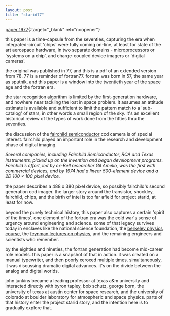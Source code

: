```yaml
---
layout: post
title: "starid77"
---
```

[paper 1977](https://statespace.dev/docs/papers/1977%20junkins.pdf){:target="_blank" rel="noopener"}

this paper is a time-capsule from the seventies, capturing the era when integrated-circuit 'chips' were fully coming on-line, at least for state of the art aerospace hardware, in two separate domains - microprocessors or 'systems on a chip', and charge-coupled device imagers or 'digital cameras'.

the original was published in 77, and this is a pdf of an extended version from 78. 77 is a reminder of fortran77. fortran was born in 57, the same year as sputnik, and this paper is a window into the twentieth year of the space age and the fortran era.

the star recognition algorithm is limited by the first-generation hardware, and nowhere near tackling the lost in space problem. it assumes an attitude estimate is available and sufficient to limit the pattern match to a 'sub-catalog' of stars, in other words a small region of the sky. it's an excellent historical review of the types of work done from the fifties thru the seventies.

the discussion of the [fairchild semiconductor](https://en.wikipedia.org/wiki/Charge-coupled_device#History) ccd camera is of special interest. fairchild played an important role in the research and development phase of digital imaging. 

_Several companies, including Fairchild Semiconductor, RCA and Texas Instruments, picked up on the invention and began development programs. Fairchild's effort, led by ex-Bell researcher Gil Amelio, was the first with commercial devices, and by 1974 had a linear 500-element device and a 2D 100 × 100 pixel device._ 

the paper describes a 488 x 380 pixel device, so possibly fairchild's second generation ccd imager. the larger story around the transistor, shockley, fairchild, chips, and the birth of intel is too far afield for project starid, at least for now. 

beyond the purely technical history, this paper also captures a certain 'spirit of the times'. one element of the fortran era was the cold war's sense of urgency around engineering and science. some of that legacy survives today in enclaves like the national science foundation, the [berkeley physics course](https://en.wikipedia.org/wiki/Berkeley_Physics_Course), the [feynman lectures on physics](https://en.wikipedia.org/wiki/The_Feynman_Lectures_on_Physics), and the remaining engineers and scientists who remember.

by the eighties and nineties, the fortran generation had become mid-career role models. this paper is a snapshot of that in action. it was created on a manual typewriter, and then poorly xeroxed multiple times. simultaneously, it was discussing dramatic digital advances. it's on the divide between the analog and digital worlds.

john junkins became a leading professor at texas a&m university and interacted directly with byron tapley, bob schutz, george born, the university of texas at austin center for space research, and the university of colorado at boulder laboratory for atmospheric and space physics. parts of that history enter the project starid story, and the intention here is to gradually explore that.
